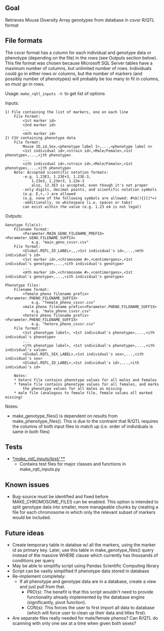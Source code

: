## Goal
Retrieves Mouse Diversity Array genotypes from database in csvsr R/QTL format

## File formats
The csvsr format has a column for each individual and genotype data or phenotype
(depending on the file) in the rows (see Outputs section below). This file format
was chosen because Microsoft SQL Server tables have a maximum number of columns,
but unlimited number of rows. Individuals could go in either rows or columns,
but the number of markers (and possibly number of phenotypes) will probably be
too many to fit in columns, so must go in rows.

Usage: ```make_rqtl_inputs -h ```to get list of options

Inputs:

	1) File containing the list of markers, one on each line
		File Format:
			<1st marker id>
			<2nd marker id>
			...
			<mth marker id>
	2) CSV containing phenotype data
		File format:
			Mouse ID,id,Sex,<phenotype label 1>,...,<phenotype label n>
			<1st individual id>,<strain id>,<Male/Female>,<1st phenotype>,...,<jth phenotype>
			...
			<ith individual id>,<strain id>,<Male/Female>,<1st phenotype>,...,<jth phenotype>
		Note: Accepted scientific notation formats:
			-e.g. 1.23E3, 1.23E+3, 1.23E-3,
				1.23e3, 1.23e+3, 1.23e-3
				also, 12.3E3 is accepted, even though it's not proper
			-only digits, decimal points, and scientific notation symbols
			(e.g. E,+,-) are allowed
			(e.g. none of the following symbols are allowed: #%$(){}[]*=)
			-additionally, no whitespace (i.e. spaces or tabs)
			can exist within the value (e.g. 1.23 e4 is not legal)
Outputs:

	Genotype file(s):
		Filename format:
			<Parameter.MAIN_GENO_FILENAME_PREFIX><Parameter.GENO_FILENAME_SUFFIX>
				e.g. "main_geno_csvsr.csv"
		File format:
			<Global.RQTL_ID_LABEL>,,,<1st individual's id>,...,<mth individual's id>
			<1st marker id>,<chromosome #>,<centimorgans>,<1st individual's genotype>,...,<ith individual's genotype>
			...
			<mth marker id>,<chromosome #>,<centimorgans>,<1st individual's genotype>,...,<ith individual's genotype>

	Phenotype files:
		Filename format:
			<female pheno filename prefix><Parameter.PHENO_FILENAME_SUFFIX>
				e.g. "female_pheno_csvsr.csv"
			<male pheno filename prefix><Parameter.PHENO_FILENAME_SUFFIX>
				e.g. "male_pheno_csvsr.csv"
			<hetero pheno filename prefix><Parameter.PHENO_FILENAME_SUFFIX>
				e.g. "hetero_pheno_csvsr.csv"
		File format:
			<1st phenotype label>, <1st individual's phenotype>,...,<ith individual's phenotype>
			...
			<jth phenotype label>, <1st individual's phenotype>,...,<ith individual's value>
			<Global.RQTL_SEX_LABEL>,<1st individual's sex>,...,<ith individual's sex>
			<Global.RQTL_ID_LABEL>,<1st individual's id>,...,<ith individual's id>

		Notes:
		* hetero file contains phenotype values for all males and females
		* female file contains phenotype values for all females, and marks
			the phenotype values for all males as missing
		* male file (analogous to female file, female values all marked missing)




Notes:
* make_genotype_files() is dependent on results from make_phenotype_files().
	This is due to the contraint that R/QTL requires the columns of both
	input files to match up (i.e. order of individuals is same in both files)
	
## Tests
* [**make_rqtl_inputs/test/* **](make_rqtl_inputs/test/README.md)
	* Contains test files for major classes and functions in make_rqtl_inputs.py


## Known issues
* Bug-source must be identified and fixed before MAKE_CHROMOSOME_FILES can
	be enabled. This option is intended to split genotype data into smaller, more
	manageable chunks by creating a file for each chromosome in which only the
	relevant subset of markers would be included.

## Future ideas
* Create temporary table in databse w/ all the markers, using the marker id
	as primary key. Later, use this table in make_genotype_files() query instead of
	the massive WHERE clause which currently has thousands of conditions per query
* May be able to simplifiy script using Pandas Scientific Computing library
* Script can be vastly simplified if phenotype data stored in database
* Re-implement completely:
	* If all phenotype and genotype data are in a database, create a view
		and just pull from that.
		* PRO(s): The benefit is that this script wouldn't need to provide functionality
		already implemented by the database engine (significantly, pivot function).
		* CON(s): This forces the user to first import all data to database
		(which will force user to clean up their data and titles first).
* Are separate files really needed for male/female phenos? Can R/QTL do scanning
	with only one sex at a time when given both sexes?
